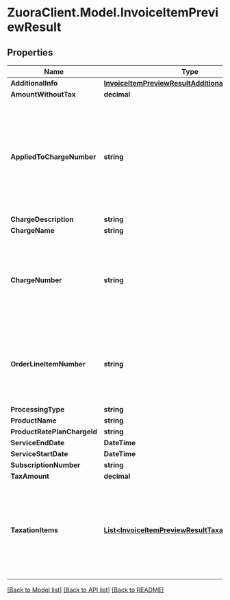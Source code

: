 # ZuoraClient.Model.InvoiceItemPreviewResult

## Properties

Name | Type | Description | Notes
------------ | ------------- | ------------- | -------------
**AdditionalInfo** | [**InvoiceItemPreviewResultAdditionalInfo**](InvoiceItemPreviewResultAdditionalInfo.md) |  | [optional] 
**AmountWithoutTax** | **decimal** |  | [optional] 
**AppliedToChargeNumber** | **string** | Available when the chargeNumber of the charge that discount applies to was specified in the request or when the order is amending an existing subscription. | [optional] 
**ChargeDescription** | **string** |  | [optional] 
**ChargeName** | **string** |  | [optional] 
**ChargeNumber** | **string** | Available when the chargeNumber was specified in the request or when the order is amending an existing subscription. | [optional] 
**OrderLineItemNumber** | **string** | A sequential number auto-assigned for each of order line items in a order, used as an index, for example, \&quot;1\&quot;. | [optional] 
**ProcessingType** | **string** |  | [optional] 
**ProductName** | **string** |  | [optional] 
**ProductRatePlanChargeId** | **string** |  | [optional] 
**ServiceEndDate** | **DateTime** |  | [optional] 
**ServiceStartDate** | **DateTime** |  | [optional] 
**SubscriptionNumber** | **string** |  | [optional] 
**TaxAmount** | **decimal** |  | [optional] 
**TaxationItems** | [**List&lt;InvoiceItemPreviewResultTaxationItemsInner&gt;**](InvoiceItemPreviewResultTaxationItemsInner.md) | List of taxation items.  **Note**: This field is only available if you set the &#x60;zuora-version&#x60; request header to &#x60;309.0&#x60; or later.  | [optional] 

[[Back to Model list]](../README.md#documentation-for-models) [[Back to API list]](../README.md#documentation-for-api-endpoints) [[Back to README]](../README.md)

